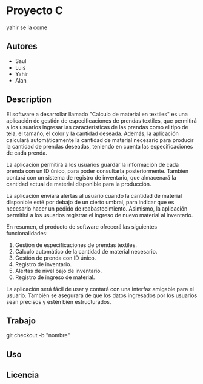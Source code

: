 # Proyecto C
yahir   se la come
## Autores

- Saul
- Luis
- Yahir
- Alan

## Description
El software a desarrollar llamado "Calculo de material en textiles" es una aplicación de gestión de especificaciones de prendas textiles, que permitirá a los usuarios ingresar las características de las prendas como el tipo de tela, el tamaño, el color y la cantidad deseada. Además, la aplicación calculará automáticamente la cantidad de material necesario para producir la cantidad de prendas deseadas, teniendo en cuenta las especificaciones de cada prenda.

La aplicación permitirá a los usuarios guardar la información de cada prenda con un ID único, para poder consultarla posteriormente. También contará con un sistema de registro de inventario, que almacenará la cantidad actual de material disponible para la producción.

La aplicación enviará alertas al usuario cuando la cantidad de material disponible esté por debajo de un cierto umbral, para indicar que es necesario hacer un pedido de reabastecimiento. Asimismo, la aplicación permitirá a los usuarios registrar el ingreso de nuevo material al inventario.

En resumen, el producto de software ofrecerá las siguientes funcionalidades:
1. Gestión de especificaciones de prendas textiles.
2. Cálculo automático de la cantidad de material necesario.
3. Gestión de prenda con ID único.
4. Registro de inventario.
5. Alertas de nivel bajo de inventario.
6. Registro de ingreso de material.

La aplicación será fácil de usar y contará con una interfaz amigable para el usuario. También se asegurará de que los datos ingresados por los usuarios sean precisos y estén bien estructurados.
## Trabajo
git checkout -b "nombre" 

## Uso
## Licencia

